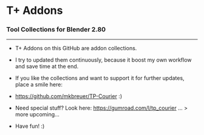  # T+ Addons   
 ### Tool Collections for Blender 2.80


-----------

* T+ Addons on this GitHub are addon collections.

* I try to updated them continuously, because it boost my own workflow and save time at the end.

* If you like the collections and want to support it for further updates, place a smile here:

* https://github.com/mkbreuer/TP-Courier :)

* Need special stuff? Look here: https://gumroad.com/l/tp_courier ... > more upcoming... 

* Have fun! :)



